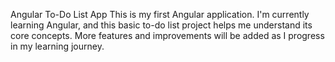 Angular To-Do List App
This is my first Angular application. I'm currently learning Angular, and this basic to-do list project helps me understand its core concepts.
More features and improvements will be added as I progress in my learning journey.
